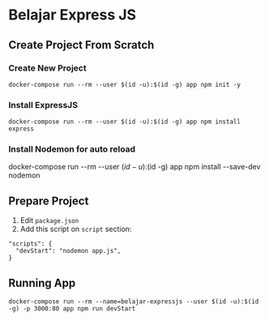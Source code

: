 # Belajar Express JS

## Create Project From Scratch
### Create New Project
```
docker-compose run --rm --user $(id -u):$(id -g) app npm init -y
```
### Install ExpressJS
```
docker-compose run --rm --user $(id -u):$(id -g) app npm install express
```
### Install Nodemon for auto reload
docker-compose run --rm --user $(id -u):$(id -g) app npm install --save-dev nodemon

## Prepare Project
1. Edit `package.json`
2. Add this script on `script` section:
```
"scripts": {
  "devStart": "nodemon app.js",
}
```

## Running App
```
docker-compose run --rm --name=belajar-expressjs --user $(id -u):$(id -g) -p 3000:80 app npm run devStart
```